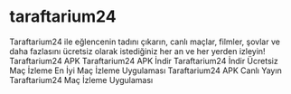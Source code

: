 # taraftarium24
Taraftarium24 ile eğlencenin tadını çıkarın, canlı maçlar, filmler, şovlar ve daha fazlasını ücretsiz olarak istediğiniz her an ve her yerden izleyin!  Taraftarium24 APK Taraftarium24 APK İndir Taraftarium24 İndir Ücretsiz Maç İzleme En İyi Maç İzleme Uygulaması Taraftarium24 APK Canlı Yayın Taraftarium24 Maç İzleme Uygulaması
